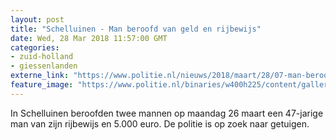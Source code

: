 ```yaml
---
layout: post
title: "Schelluinen - Man beroofd van geld en rijbewijs"
date: Wed, 28 Mar 2018 11:57:00 GMT
categories: 
- zuid-holland 
- giessenlanden 
externe_link: "https://www.politie.nl/nieuws/2018/maart/28/07-man-beroofd-van-geld-en-rijbewijs.html"
feature_image: "https://www.politie.nl/binaries/w400h225/content/gallery/politie/stockfotos/algemeen/geld-100-euro.jpg"
---
```


In Schelluinen beroofden twee mannen op maandag 26 maart een 47-jarige man van zijn rijbewijs en 5.000 euro. De politie is op zoek naar getuigen.
